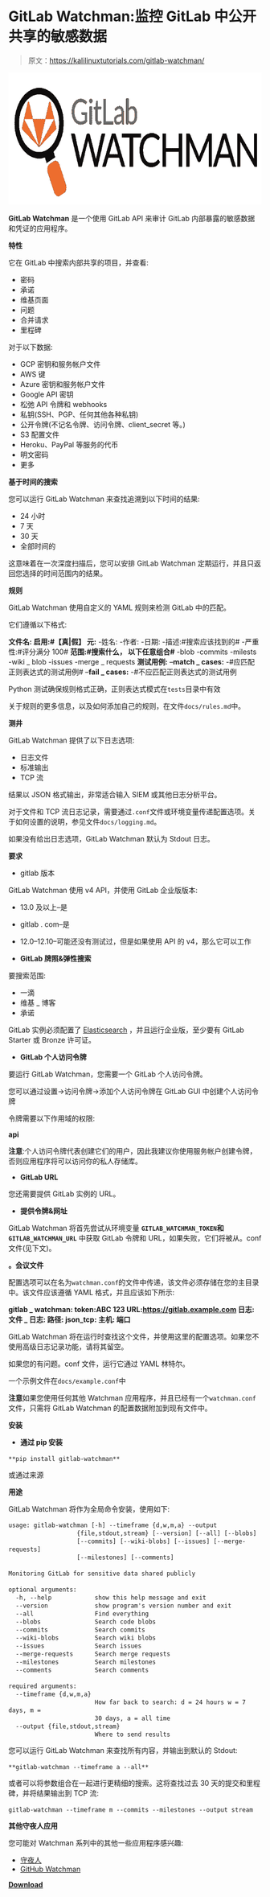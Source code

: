 # GitLab Watchman:监控 GitLab 中公开共享的敏感数据

> 原文：<https://kalilinuxtutorials.com/gitlab-watchman/>

[![GitLab Watchman : Monitoring GitLab For Sensitive Data Shared Publicly](img//214065c46cb0509939d45fbed2a35cc6.png "GitLab Watchman : Monitoring GitLab For Sensitive Data Shared Publicly")](https://1.bp.blogspot.com/-5I1QKkM1yxU/YDJohpYKYlI/AAAAAAAAIaU/Gl7C-jnnknk2impMfRfsGHL7T5YZp_BWQCLcBGAsYHQ/s728/GitLab%2BWatchman%25281%2529.png)

**GitLab Watchman** 是一个使用 GitLab API 来审计 GitLab 内部暴露的敏感数据和凭证的应用程序。

**特性**

它在 GitLab 中搜索内部共享的项目，并查看:

*   密码
*   承诺
*   维基页面
*   问题
*   合并请求
*   里程碑

对于以下数据:

*   GCP 密钥和服务帐户文件
*   AWS 键
*   Azure 密钥和服务帐户文件
*   Google API 密钥
*   松弛 API 令牌和 webhooks
*   私钥(SSH、PGP、任何其他各种私钥)
*   公开令牌(不记名令牌、访问令牌、client_secret 等。)
*   S3 配置文件
*   Heroku、PayPal 等服务的代币
*   明文密码
*   更多

**基于时间的搜索**

您可以运行 GitLab Watchman 来查找追溯到以下时间的结果:

*   24 小时
*   7 天
*   30 天
*   全部时间的

这意味着在一次深度扫描后，您可以安排 GitLab Watchman 定期运行，并且只返回您选择的时间范围内的结果。

**规则**

GitLab Watchman 使用自定义的 YAML 规则来检测 GitLab 中的匹配。

它们遵循以下格式:

**文件名:
启用:#【真|假】
元:**
-姓名:
-作者:
-日期:
-描述:#搜索应该找到的#
-严重性:#评分满分 100#
**范围:#搜索什么， 以下任意组合#**
-blob
-commits
-milests
-wiki _ blob
-issues
-merge _ requests
**测试用例:**
–**match _ cases:**
-#应匹配正则表达式的测试用例#
–**fail _ cases:**
-#不应匹配正则表达式的测试用例

Python 测试确保规则格式正确，正则表达式模式在`tests`目录中有效

关于规则的更多信息，以及如何添加自己的规则，在文件`docs/rules.md`中。

**测井**

GitLab Watchman 提供了以下日志选项:

*   日志文件
*   标准输出
*   TCP 流

结果以 JSON 格式输出，非常适合输入 SIEM 或其他日志分析平台。

对于文件和 TCP 流日志记录，需要通过`.conf`文件或环境变量传递配置选项。关于如何设置的说明，参见文件`docs/logging.md`。

如果没有给出日志选项，GitLab Watchman 默认为 Stdout 日志。

**要求**

*   gitlab 版本

GitLab Watchman 使用 v4 API，并使用 GitLab 企业版版本:

*   13.0 及以上–是
*   gitlab . com–是
*   12.0–12.10–可能还没有测试过，但是如果使用 API 的 v4，那么它可以工作

*   **GitLab 牌照&弹性搜索**

要搜索范围:

*   一滴
*   维基 _ 博客
*   承诺

GitLab 实例必须配置了 [Elasticsearch](https://docs.gitlab.com/ee/integration/elasticsearch.html) ，并且运行企业版，至少要有 GitLab Starter 或 Bronze 许可证。

*   **GitLab 个人访问令牌**

要运行 GitLab Watchman，您需要一个 GitLab 个人访问令牌。

您可以通过设置->访问令牌->添加个人访问令牌在 GitLab GUI 中创建个人访问令牌

令牌需要以下作用域的权限:

**api**

**注意**:个人访问令牌代表创建它们的用户，因此我建议你使用服务帐户创建令牌，否则应用程序将可以访问你的私人存储库。

*   **GitLab URL**

您还需要提供 GitLab 实例的 URL。

*   **提供令牌&网址**

GitLab Watchman 将首先尝试从环境变量 **`GITLAB_WATCHMAN_TOKEN`和`GITLAB_WATCHMAN_URL`** 中获取 GitLab 令牌和 URL，如果失败，它们将被从。conf 文件(见下文)。

**。会议文件**

配置选项可以在名为`watchman.conf`的文件中传递，该文件必须存储在您的主目录中。该文件应该遵循 YAML 格式，并且应该如下所示:

**gitlab _ watchman:
token:ABC 123
URL:https://gitlab.example.com
日志:
文件 _ 日志:
路径:
json_tcp:
主机:
端口**

GitLab Watchman 将在运行时查找这个文件，并使用这里的配置选项。如果您不使用高级日志记录功能，请将其留空。

如果您的有问题。conf 文件，运行它通过 YAML 林特尔。

一个示例文件在`docs/example.conf`中

**注意**如果您使用任何其他 Watchman 应用程序，并且已经有一个`watchman.conf`文件，只需将 GitLab Watchman 的配置数据附加到现有文件中。

**安装**

*   **通过 pip 安装**

`**pip install gitlab-watchman**`

或通过来源

**用途**

GitLab Watchman 将作为全局命令安装，使用如下:

```
usage: gitlab-watchman [-h] --timeframe {d,w,m,a} --output
                   {file,stdout,stream} [--version] [--all] [--blobs]
                   [--commits] [--wiki-blobs] [--issues] [--merge-requests]
                   [--milestones] [--comments]

Monitoring GitLab for sensitive data shared publicly

optional arguments:
  -h, --help            show this help message and exit
  --version             show program's version number and exit
  --all                 Find everything
  --blobs               Search code blobs
  --commits             Search commits
  --wiki-blobs          Search wiki blobs
  --issues              Search issues
  --merge-requests      Search merge requests
  --milestones          Search milestones
  --comments            Search comments

required arguments:
  --timeframe {d,w,m,a}
                        How far back to search: d = 24 hours w = 7 days, m =
                        30 days, a = all time
  --output {file,stdout,stream}
                        Where to send results 
```

您可以运行 GitLab Watchman 来查找所有内容，并输出到默认的 Stdout:

`**gitlab-watchman --timeframe a --all**`

或者可以将参数组合在一起进行更精细的搜索。这将查找过去 30 天的提交和里程碑，并将结果输出到 TCP 流:

`gitlab-watchman --timeframe m --commits --milestones --output stream`

**其他守夜人应用**

您可能对 Watchman 系列中的其他一些应用程序感兴趣:

*   [守夜人](https://github.com/PaperMtn/slack-watchman)
*   [GitHub Watchman](https://github.com/PaperMtn/github-watchman)

[**Download**](https://github.com/PaperMtn/gitlab-watchman)